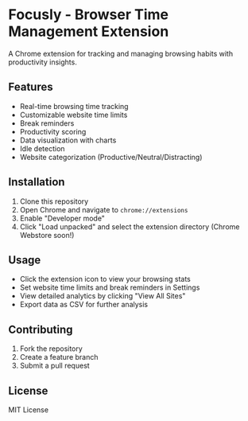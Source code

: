 # Focusly - Browser Time Management Extension

A Chrome extension for tracking and managing browsing habits with productivity insights.

## Features

- Real-time browsing time tracking
- Customizable website time limits
- Break reminders
- Productivity scoring
- Data visualization with charts
- Idle detection
- Website categorization (Productive/Neutral/Distracting)

## Installation

1. Clone this repository
2. Open Chrome and navigate to `chrome://extensions`
3. Enable "Developer mode"
4. Click "Load unpacked" and select the extension directory
(Chrome Webstore soon!)

## Usage

- Click the extension icon to view your browsing stats
- Set website time limits and break reminders in Settings
- View detailed analytics by clicking "View All Sites"
- Export data as CSV for further analysis

## Contributing

1. Fork the repository
2. Create a feature branch
3. Submit a pull request

## License

MIT License